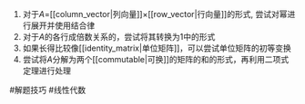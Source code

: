 1. 对于$A$=[[column_vector|列向量]]$\times$[[row_vector|行向量]]的形式, 尝试对幂进行展开并使用结合律
2. 对于$A$的各行成倍数关系的，尝试将其转换为1中的形式
3. 如果长得比较像[[identity_matrix|单位矩阵]]，可以尝试单位矩阵的初等变换
4. 尝试将$A$分解为两个[[commutable|可换]]的矩阵的和的形式，再利用二项式定理进行处理

#解题技巧 #线性代数 